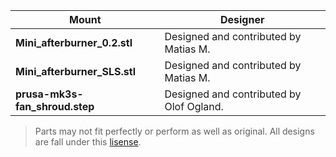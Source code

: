 </div>

|Mount|Designer|
|--|--|
|**Mini_afterburner_0.2.stl**|Designed and contributed by Matias M.|
|**Mini_afterburner_SLS.stl**|Designed and contributed by Matias M.   |
|**prusa-mk3s-fan_shroud.step**|Designed and contributed by Olof Ogland.|

</div>
<div align="center" >

</div>

> Parts may not fit perfectly or perform as well as original. All
> designs are fall under this
> [lisense](https://github.com/keyquesttech/Rtv6/blob/main/Rtv6-2/Mounts/LICENSE).

</div>
<div align="center" >
